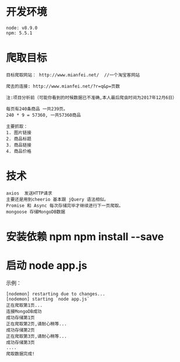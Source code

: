 ﻿# 开发环境
```
node: v8.9.0
npm: 5.5.1
```

# 爬取目标
```
目标爬取网站： http://www.mianfei.net/  //一个淘宝客网站

爬去的连接: http://www.mianfei.net/?r=q&p=页数

注:项目分析前（可能你看到的时候数据已不准确,本人最后爬虫时间为2017年12月6日）

每页有240条商品 一共239页。
240 * 9 = 57360, 一共57360商品

主要抓取：
1. 图片链接
2. 商品标题
3. 商品链接
4. 商品价格

```

# 技术
```
axios  发送HTTP请求
主要还是用到cheerio 基本跟 jQuery 语法相似。
Promise 和 Async 每次存储完毕才继续进行下一页爬取。
mongoose 存储MongoDB数据
```

# 安装依赖 npm npm install --save

# 启动 node app.js

示例：
```
[nodemon] restarting due to changes...
[nodemon] starting `node app.js`
正在爬取第1页...
连接MongoDB成功
成功存储第1页
正在爬取第2页,请耐心稍等...
成功存储第2页
正在爬取第3页,请耐心稍等...
成功存储第3页
....
爬取数据完成!
```